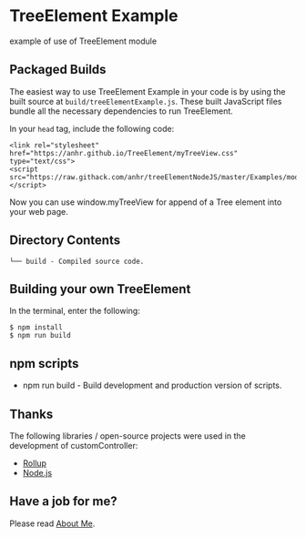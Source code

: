 ﻿# TreeElement Example
example of use of TreeElement module


## Packaged Builds
The easiest way to use TreeElement Example in your code is by using the built source at `build/treeElementExample.js`. These built JavaScript files bundle all the necessary dependencies to run TreeElement.

In your `head` tag, include the following code:
```
<link rel="stylesheet" href="https://anhr.github.io/TreeElement/myTreeView.css" type="text/css">
<script src="https://raw.githack.com/anhr/treeElementNodeJS/master/Examples/module/build/treeElementExample.js"></script>
```

Now you can use window.myTreeView for append of a Tree element into your web page.

## Directory Contents

```
└── build - Compiled source code.
```

## Building your own TreeElement

In the terminal, enter the following:

```
$ npm install
$ npm run build
```

## npm scripts

- npm run build - Build development and production version of scripts.

## Thanks
The following libraries / open-source projects were used in the development of customController:
 * [Rollup](https://rollupjs.org)
 * [Node.js](http://nodejs.org/)

 ## Have a job for me?
Please read [About Me](https://anhr.github.io/AboutMe/).
